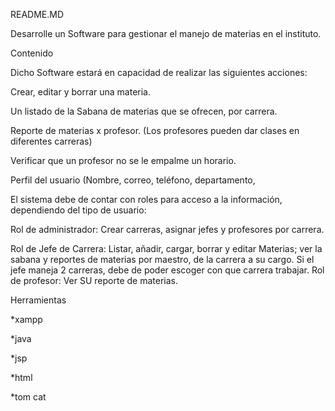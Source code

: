 README.MD

Desarrolle un Software para gestionar el manejo de materias en el instituto.

Contenido

Dicho Software estará en capacidad de realizar las siguientes acciones:

Crear, editar y borrar una materia.

Un listado de la Sabana de materias que se ofrecen, por carrera.

Reporte de materias x profesor. (Los profesores pueden dar clases en diferentes carreras)

Verificar que un profesor no se le empalme un horario.

Perfil del usuario (Nombre, correo, teléfono, departamento, 

El sistema debe de contar con roles para acceso a la información, dependiendo del tipo de usuario:

Rol de administrador: Crear carreras, asignar jefes y profesores por carrera.
          
Rol de Jefe de Carrera: Listar, añadir, cargar, borrar y editar Materias; ver la sabana y reportes de 
                                                  materias por maestro, de la carrera a su cargo. Si el jefe maneja 2 carreras, debe de poder escoger con que carrera trabajar. Rol de profesor: Ver SU reporte de materias.


Herramientas

*xampp

*java

*jsp

*html

*tom cat

